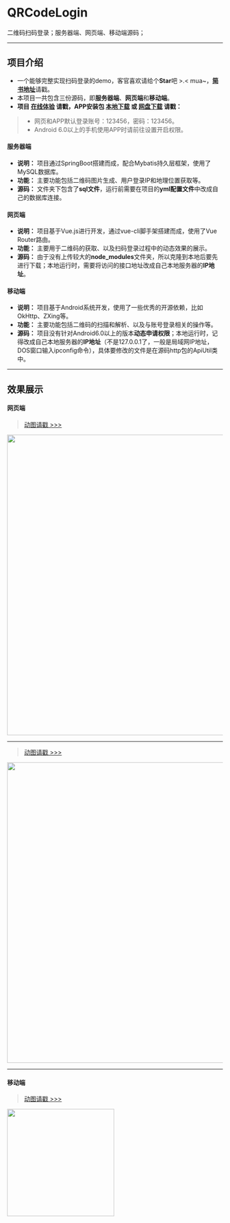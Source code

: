 # QRCodeLogin
二维码扫码登录；服务器端、网页端、移动端源码；

----
## 项目介绍
- 一个能够完整实现扫码登录的demo，客官喜欢请给个**Star**吧 >.< mua~，[**简书地址**](https://www.jianshu.com/p/d5a7a3081bbf)请戳。
- 本项目一共包含三份源码，即**服务器端**、**网页端**和**移动端**。
- **项目 [在线体验](http://github.trunch.cn/) 请戳，APP安装包 [本地下载](http://res.trunch.cn/auth/auth.apk) 或 [网盘下载](https://pan.baidu.com/s/1Q76TcKfwkvH2czYfTYrqJg) 请戳：**
> - 网页和APP默认登录账号：123456，密码：123456。
> - Android 6.0以上的手机使用APP时请前往设置开启权限。
#### 服务器端
- **说明：** 项目通过SpringBoot搭建而成，配合Mybatis持久层框架，使用了MySQL数据库。
- **功能：** 主要功能包括二维码图片生成、用户登录IP和地理位置获取等。
- **源码：** 文件夹下包含了**sql文件**，运行前需要在项目的**yml配置文件**中改成自己的数据库连接。
#### 网页端
- **说明：** 项目基于Vue.js进行开发，通过vue-cli脚手架搭建而成，使用了Vue Router路由。
- **功能：** 主要用于二维码的获取、以及扫码登录过程中的动态效果的展示。
- **源码：** 由于没有上传较大的**node_modules**文件夹，所以克隆到本地后要先进行下载；本地运行时，需要将访问的接口地址改成自己本地服务器的**IP地址**。
#### 移动端
- **说明：** 项目基于Android系统开发，使用了一些优秀的开源依赖，比如OkHttp、ZXing等。
- **功能：** 主要功能包括二维码的扫描和解析、以及与账号登录相关的操作等。
- **源码：** 项目没有针对Android6.0以上的版本**动态申请权限**；本地运行时，记得改成自己本地服务器的**IP地址**（不是127.0.0.1了，一般是局域网IP地址，DOS窗口输入ipconfig命令），具体要修改的文件是在源码http包的ApiUtil类中。

---
## 效果展示
#### 网页端
> [动图请戳 >>>](https://upload-images.jianshu.io/upload_images/15955542-895dd1e14847420a.gif) 
<img src="https://github.com/HeyJC/Images/blob/master/web-loadcode.gif?raw=true" width="700" align=center />

---
> [动图请戳 >>>](https://upload-images.jianshu.io/upload_images/15955542-73b9422c0d2c63fd.gif) 
<img src="https://github.com/HeyJC/Images/blob/master/web-scancode.gif?raw=true" width="700" align=center />

---
#### 移动端
> [动图请戳 >>>](https://upload-images.jianshu.io/upload_images/15955542-ae1898781a012dfd.gif) 
<img src="https://github.com/HeyJC/Images/blob/master/app-scancode.gif?raw=true" width="250" align=center />
